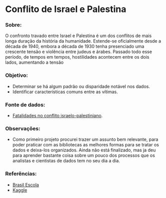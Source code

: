 # Conflito de Israel e Palestina


### Sobre:
O confronto travado entre Israel e Palestina é um dos conflitos de mais longa duração da história da humanidade. Estende-se oficialmente desde a década de 1940, embora a década de 1930 tenha presenciado uma crescente tensão e violência entre judeus e árabes. Passado todo esse período, de tempos em tempos, hostilidades acontecem entre os dois lados, aumentando a tensão


### Objetivo:
- Determinar se há algum padrão ou disparidade notável nos dados.
- Identificar características comuns entre as vítimas.
 

### Fonte de dados:
- [Fatalidades no conflito israelo-palestiniano](https://www.kaggle.com/datasets/willianoliveiragibin/fatalities-in-the-israeli-palestinian).


### Observações:
- Como primeiro projeto procurei trazer um assunto bem relevante, para poder praticar com as bibliotecas as melhores formas para se tratar os dados e deixa-los organizados. Ainda não está finalizado, mas ja deu para aprender bastante coisa sobre um pouco dos processos que os analistas e cientistas de dados tem no seu dia a dia.

### Referências:

- [Brasil Escola](https://brasilescola.uol.com.br/geografia/o-conflito-na-palestina-faixa-gaza.htm#Quest%C3%A3o+Palestina)
- [Kaggle](https://www.kaggle.com/datasets/willianoliveiragibin/fatalities-in-the-israeli-palestinian)

